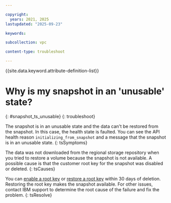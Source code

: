 ```yaml
---

copyright:
  years: 2021, 2025
lastupdated: "2025-09-23"

keywords:

subcollection: vpc

content-type: troubleshoot

---
```


{{site.data.keyword.attribute-definition-list}}

# Why is my snapshot in an 'unusable' state?
{: #snapshot_ts_unusable}
{: troubleshoot}

The snapshot is in an unusable state and the data can't be restored from the snapshot. In this case, the health state is faulted. You can see the API health reason `initializing_from_snapshot` and a message that the snapshot is in an unusable state.
{: tsSymptoms}

The data was not downloaded from the regional storage repository when you tried to restore a volume because the snapshot is not available. A possible cause is that the customer root key for the snapshot was disabled or deleted.
{: tsCauses}

You can [enable a root key](/docs/key-protect?topic=key-protect-disable-keys&interface=ui#enable-ui) or [restore a root key](/docs/vpc?topic=vpc-vpc-encryption-managing&interface=ui#byok-restore-root-key) within 30 days of deletion. Restoring the root key makes the snapshot available. For other issues, contact IBM support to determine the root cause of the failure and fix the problem.
{: tsResolve}
